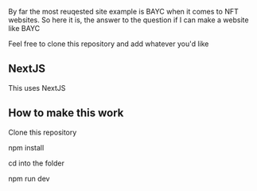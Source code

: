 By far the most reuqested site example is BAYC when it comes to NFT websites. So here it is, the answer to the question if I can make a website like BAYC 

Feel free to clone this repository and add whatever you'd like

## NextJS

This uses NextJS

## How to make this work 

Clone this repository

npm install

cd into the folder

npm run dev